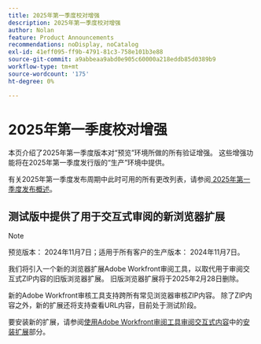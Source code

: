```yaml
---
title: 2025年第一季度校对增强
description: 2025年第一季度校对增强
author: Nolan
feature: Product Announcements
recommendations: noDisplay, noCatalog
exl-id: 41eff095-ff9b-4791-81c3-758e101b3e88
source-git-commit: a9abbeaa9abd0e905c60000a218eddb85d0389b9
workflow-type: tm+mt
source-wordcount: '175'
ht-degree: 0%

---
```


# 2025年第一季度校对增强

本页介绍了2025年第一季度版本对“预览”环境所做的所有验证增强。 这些增强功能将在2025年第一季度发行版的“生产”环境中提供。

有关2025年第一季度发布周期中此时可用的所有更改列表，请参阅[ 2025年第一季度发布概述](/help/quicksilver/product-announcements/product-releases/25-q1-release-activity/25-q1-release-overview.md)。

## 测试版中提供了用于交互式审阅的新浏览器扩展

>[!NOTE]
>
>预览版本： 2024年11月7日；适用于所有客户的生产版本： 2024年11月7日。

我们将引入一个新的浏览器扩展Adobe Workfront审阅工具，以取代用于审阅交互式ZIP内容的旧版浏览器扩展。 旧版浏览器扩展将于2025年2月28日删除。

新的Adobe Workfront审核工具支持跨所有常见浏览器审核ZIP内容。 除了ZIP内容之外，新的扩展还将支持查看URL内容，目前处于测试阶段。

要安装新的扩展，请参阅[使用Adobe Workfront审阅工具审阅交互式内容](/help/quicksilver/review-and-approve-work/proofing/reviewing-proofs-within-workfront/review-a-proof/review-proof-in-web-viewer-extension.md)中的[安装扩展](/help/quicksilver/review-and-approve-work/proofing/reviewing-proofs-within-workfront/review-a-proof/review-proof-in-web-viewer-extension.md#install-the-extension)部分。
